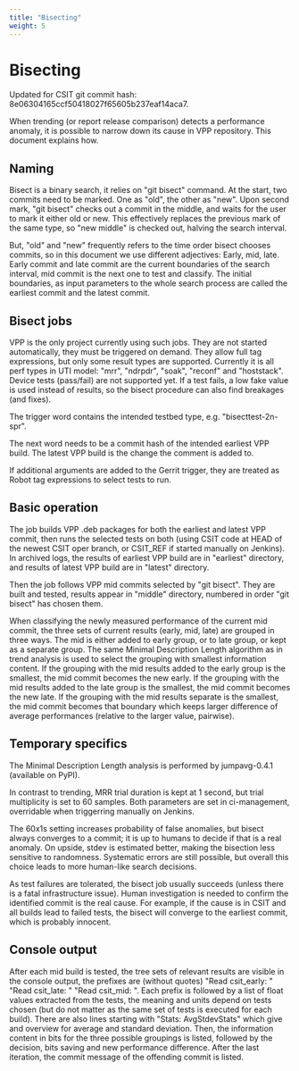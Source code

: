 ```yaml
---
title: "Bisecting"
weight: 5
---
```


# Bisecting

Updated for CSIT git commit hash: 8e06304165ccf50418027f65605b237eaf14aca7.

When trending (or report release comparison) detects a performance anomaly,
it is possible to narrow down its cause in VPP repository.
This document explains how.

## Naming

Bisect is a binary search, it relies on "git bisect" command.
At the start, two commits need to be marked. One as "old", the other as "new".
Upon second mark, "git bisect" checks out a commit in the middle,
and waits for the user to mark it either old or new.
This effectively replaces the previous mark of the same type,
so "new middle" is checked out, halving the search interval.

But, "old" and "new" frequently refers to the time order bisect chooses commits,
so in this document we use different adjectives:
Early, mid, late. Early commit and late commit are the current
boundaries of the search interval, mid commit is the next one
to test and classify.
The initial boundaries, as input parameters to the whole search process
are called the earliest commit and the latest commit.

## Bisect jobs

VPP is the only project currently using such jobs.
They are not started automatically, they must be triggered on demand.
They allow full tag expressions, but only some result types are supported.
Currently it is all perf types in UTI model:
"mrr", "ndrpdr", "soak", "reconf" and "hoststack".
Device tests (pass/fail) are not supported yet.
If a test fails, a low fake value is used instead of results,
so the bisect procedure can also find breakages (and fixes).

The trigger word contains the intended testbed type,
e.g. "bisecttest-2n-spr".

The next word needs to be a commit hash of the intended earliest VPP build.
The latest VPP build is the change the comment is added to.

If additional arguments are added to the Gerrit trigger, they are treated
as Robot tag expressions to select tests to run.

## Basic operation

The job builds VPP .deb packages for both the earliest and latest VPP commit,
then runs the selected tests on both (using CSIT code at HEAD
of the newest CSIT oper branch, or CSIT_REF if started manually on Jenkins).
In archived logs, the results of earliest VPP build are in "earliest" directory,
and results of latest VPP build are in "latest" directory.

Then the job follows VPP mid commits selected by "git bisect".
They are built and tested, results appear in "middle" directory,
numbered in order "git bisect" has chosen them.

When classifying the newly measured performance of the current mid commit,
the three sets of current results (early, mid, late) are grouped
in three ways. The mid is either added to early group, or to late group,
or kept as a separate group.
The same Minimal Description Length algorithm as in trend analysis
is used to select the grouping with smallest information content.
If the grouping with the mid results added to the early group
is the smallest, the mid commit becomes the new early.
If the grouping with the mid results added to the late group
is the smallest, the mid commit becomes the new late.
If the grouping with the mid results separate is the smallest,
the mid commit becomes that boundary which keeps larger difference
of average performances (relative to the larger value, pairwise).

## Temporary specifics

The Minimal Description Length analysis is performed by
jumpavg-0.4.1 (available on PyPI).

In contrast to trending, MRR trial duration is kept at 1 second,
but trial multiplicity is set to 60 samples.
Both parameters are set in ci-management,
overridable when triggerring manually on Jenkins.

The 60x1s setting increases probability of false anomalies,
but bisect always converges to a commit;
it is up to humans to decide if that is a real anomaly.
On upside, stdev is estimated better, making the bisection less sensitive
to randomness. Systematic errors are still possible,
but overall this choice leads to more human-like search decisions.

As test failures are tolerated, the bisect job usually succeeds
(unless there is a fatal infrastructure issue).
Human investigation is needed to confirm the identified commit is the real cause.
For example, if the cause is in CSIT and all builds lead to failed tests,
the bisect will converge to the earliest commit, which is probably innocent.

## Console output

After each mid build is tested, the tree sets of relevant results
are visible in the console output, the prefixes are (without quotes)
"Read csit_early: "
"Read csit_late: "
"Read csit_mid: ".
Each prefix is followed by a list of float values extracted from the tests,
the meaning and units depend on tests chosen
(but do not matter as the same set of tests is executed for each build).
There are also lines starting with "Stats: AvgStdevStats"
which give and overview for average and standard deviation.
Then, the information content in bits for the three possible groupings is listed,
followed by the decision, bits saving and new performance difference.
After the last iteration, the commit message of the offending commit is listed.
